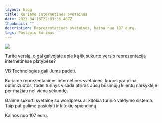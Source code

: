 ```yaml
---
layout: blog
title: Kuriame internetines svetaines
date: 2023-04-16T22:03:36.467Z
thumbnail: ""
description: Reprezentacinės svetainės, kaina nuo 107 eurų.
tags: Puslapių kūrimas
---
```

<img src="https://verslobrizas.lt/images/uploads/design.svg">

Turite verslą, o gal galvojate apie ką tik sukurto verslo reprezentaciją internetinėse platybėse?

VB Technologies gali Jums padėti. 

Kuriame reprezentacines internetines svetaines, kurios yra pilnai optimizuotos, todėl turinys visada atsiras Jūsų būsimūjų klientų naršyklėje per mažiau nei vieną sekundę.

Galime sukurti svetainę su wordpress ar kitokia turinio valdymo sistema. Taip pat galime pasiūlyti ir kitokių sprendimų.

Kainos nuo 107 eurų.

